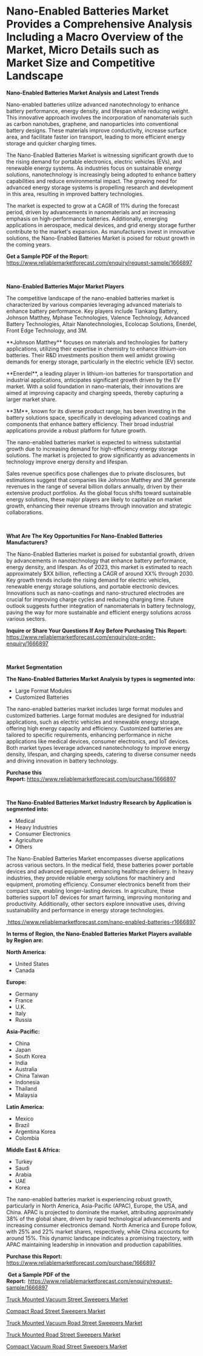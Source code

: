 <p><h1>Nano-Enabled Batteries Market Provides a Comprehensive Analysis Including a Macro Overview of the Market, Micro Details such as Market Size and Competitive Landscape</h1></p><p><strong>Nano-Enabled Batteries Market Analysis and Latest Trends</strong></p>
<p><p>Nano-enabled batteries utilize advanced nanotechnology to enhance battery performance, energy density, and lifespan while reducing weight. This innovative approach involves the incorporation of nanomaterials such as carbon nanotubes, graphene, and nanoparticles into conventional battery designs. These materials improve conductivity, increase surface area, and facilitate faster ion transport, leading to more efficient energy storage and quicker charging times.</p><p>The Nano-Enabled Batteries Market is witnessing significant growth due to the rising demand for portable electronics, electric vehicles (EVs), and renewable energy systems. As industries focus on sustainable energy solutions, nanotechnology is increasingly being adopted to enhance battery capabilities and reduce environmental impact. The growing need for advanced energy storage systems is propelling research and development in this area, resulting in improved battery technologies.</p><p>The market is expected to grow at a CAGR of 11% during the forecast period, driven by advancements in nanomaterials and an increasing emphasis on high-performance batteries. Additionally, emerging applications in aerospace, medical devices, and grid energy storage further contribute to the market's expansion. As manufacturers invest in innovative solutions, the Nano-Enabled Batteries Market is poised for robust growth in the coming years.</p></p>
<p><strong>Get a Sample PDF of the Report:&nbsp;</strong> <a href="https://www.reliablemarketforecast.com/enquiry/request-sample/1666897?utm_campaign=1141&utm_medium=2&utm_source=Github&utm_content=ia&utm_term=11042025&utm_id=nano-enabled-batteries">https://www.reliablemarketforecast.com/enquiry/request-sample/1666897</a></p>
<p>&nbsp;</p>
<p><strong>Nano-Enabled Batteries Major Market Players</strong></p>
<p><p>The competitive landscape of the nano-enabled batteries market is characterized by various companies leveraging advanced materials to enhance battery performance. Key players include Tiankang Battery, Johnson Matthey, Mphase Technologies, Valence Technology, Advanced Battery Technologies, Altair Nanotechnologies, Ecolocap Solutions, Enerdel, Front Edge Technology, and 3M.</p><p>**Johnson Matthey** focuses on materials and technologies for battery applications, utilizing their expertise in chemistry to enhance lithium-ion batteries. Their R&D investments position them well amidst growing demands for energy storage, particularly in the electric vehicle (EV) sector.</p><p>**Enerdel**, a leading player in lithium-ion batteries for transportation and industrial applications, anticipates significant growth driven by the EV market. With a solid foundation in nano-materials, their innovations are aimed at improving capacity and charging speeds, thereby capturing a larger market share.</p><p>**3M**, known for its diverse product range, has been investing in the battery solutions space, specifically in developing advanced coatings and components that enhance battery efficiency. Their broad industrial applications provide a robust platform for future growth.</p><p>The nano-enabled batteries market is expected to witness substantial growth due to increasing demand for high-efficiency energy storage solutions. The market is projected to grow significantly as advancements in technology improve energy density and lifespan.</p><p>Sales revenue specifics pose challenges due to private disclosures, but estimations suggest that companies like Johnson Matthey and 3M generate revenues in the range of several billion dollars annually, driven by their extensive product portfolios. As the global focus shifts toward sustainable energy solutions, these major players are likely to capitalize on market growth, enhancing their revenue streams through innovation and strategic collaborations.</p></p>
<p>&nbsp;</p>
<p><strong>What Are The Key Opportunities For Nano-Enabled Batteries Manufacturers?</strong></p>
<p><p>The Nano-Enabled Batteries market is poised for substantial growth, driven by advancements in nanotechnology that enhance battery performance, energy density, and lifespan. As of 2023, this market is estimated to reach approximately $XX billion, reflecting a CAGR of around XX% through 2030. Key growth trends include the rising demand for electric vehicles, renewable energy storage solutions, and portable electronic devices. Innovations such as nano-coatings and nano-structured electrodes are crucial for improving charge cycles and reducing charging time. Future outlook suggests further integration of nanomaterials in battery technology, paving the way for more sustainable and efficient energy solutions across various sectors.</p></p>
<p><strong>Inquire or Share Your Questions If Any Before Purchasing This Report:</strong> <a href="https://www.reliablemarketforecast.com/enquiry/pre-order-enquiry/1666897?utm_campaign=1141&utm_medium=2&utm_source=Github&utm_content=ia&utm_term=11042025&utm_id=nano-enabled-batteries">https://www.reliablemarketforecast.com/enquiry/pre-order-enquiry/1666897</a></p>
<p>&nbsp;</p>
<p><strong>Market Segmentation</strong></p>
<p><strong>The Nano-Enabled Batteries Market Analysis by types is segmented into:</strong></p>
<p><ul><li>Large Format Modules</li><li>Customized Batteries</li></ul></p>
<p><p>The nano-enabled batteries market includes large format modules and customized batteries. Large format modules are designed for industrial applications, such as electric vehicles and renewable energy storage, offering high energy capacity and efficiency. Customized batteries are tailored to specific requirements, enhancing performance in niche applications like medical devices, consumer electronics, and IoT devices. Both market types leverage advanced nanotechnology to improve energy density, lifespan, and charging speeds, catering to diverse consumer needs and driving innovation in battery technology.</p></p>
<p><strong>Purchase this Report:&nbsp;</strong><a href="https://www.reliablemarketforecast.com/purchase/1666897?utm_campaign=1141&utm_medium=2&utm_source=Github&utm_content=ia&utm_term=11042025&utm_id=nano-enabled-batteries">https://www.reliablemarketforecast.com/purchase/1666897</a></p>
<p>&nbsp;</p>
<p><strong>The Nano-Enabled Batteries Market Industry Research by Application is segmented into:</strong></p>
<p><ul><li>Medical</li><li>Heavy Industries</li><li>Consumer Electronics</li><li>Agriculture</li><li>Others</li></ul></p>
<p><p>The Nano-Enabled Batteries Market encompasses diverse applications across various sectors. In the medical field, these batteries power portable devices and advanced equipment, enhancing healthcare delivery. In heavy industries, they provide reliable energy solutions for machinery and equipment, promoting efficiency. Consumer electronics benefit from their compact size, enabling longer-lasting devices. In agriculture, these batteries support IoT devices for smart farming, improving monitoring and productivity. Additionally, other sectors explore innovative uses, driving sustainability and performance in energy storage technologies.</p></p>
<p><a href="https://www.reliablemarketforecast.com/nano-enabled-batteries-r1666897?utm_campaign=1141&utm_medium=2&utm_source=Github&utm_content=ia&utm_term=11042025&utm_id=nano-enabled-batteries">&nbsp;https://www.reliablemarketforecast.com/nano-enabled-batteries-r1666897</a></p>
<p><strong>In terms of Region, the Nano-Enabled Batteries Market Players available by Region are:</strong></p>
<p>
    <p> <strong> North America: </strong>
        <ul>
            <li>United States</li>
            <li>Canada</li>
        </ul>
        </p> 
    <p> <strong> Europe: </strong>
        <ul>
            <li>Germany</li>
            <li>France</li>
            <li>U.K.</li>
            <li>Italy</li>
            <li>Russia</li>
        </ul>
        </p> 
    <p> <strong> Asia-Pacific: </strong>
        <ul>
            <li>China</li>
            <li>Japan</li>
            <li>South Korea</li>
            <li>India</li>
            <li>Australia</li>
            <li>China Taiwan</li>
            <li>Indonesia</li>
            <li>Thailand</li>
            <li>Malaysia</li>
        </ul>
        </p> 
    <p> <strong> Latin America: </strong>
        <ul>
            <li>Mexico</li>
            <li>Brazil</li>
            <li>Argentina Korea</li>
            <li>Colombia</li>
        </ul>
        </p> 
    <p> <strong> Middle East & Africa: </strong>
        <ul>
            <li>Turkey</li>
            <li>Saudi</li>
            <li>Arabia</li>
            <li>UAE</li>
            <li>Korea</li>
        </ul>
    </p>
    </p>
<p><p>The nano-enabled batteries market is experiencing robust growth, particularly in North America, Asia-Pacific (APAC), Europe, the USA, and China. APAC is projected to dominate the market, attributing approximately 38% of the global share, driven by rapid technological advancements and increasing consumer electronics demand. North America and Europe follow, with 25% and 22% market shares, respectively, while China accounts for around 15%. This dynamic landscape indicates a promising trajectory, with APAC maintaining leadership in innovation and production capabilities.</p></p>
<p><strong>Purchase this Report: </strong><a href="https://www.reliablemarketforecast.com/purchase/1666897?utm_campaign=1141&utm_medium=2&utm_source=Github&utm_content=ia&utm_term=11042025&utm_id=nano-enabled-batteries">https://www.reliablemarketforecast.com/purchase/1666897</a></p>
<p>&nbsp;<strong>Get a Sample PDF of the Report:&nbsp;&nbsp;</strong><a href="https://www.reliablemarketforecast.com/enquiry/request-sample/1666897?utm_campaign=1141&utm_medium=2&utm_source=Github&utm_content=ia&utm_term=11042025&utm_id=nano-enabled-batteries">https://www.reliablemarketforecast.com/enquiry/request-sample/1666897</a></p>
<p><strong></strong></p>
<p><p><a href="https://github.com/yenagmah/Market-Research-Report-List-1/blob/main/truck-mounted-vacuum-street-sweepers-market.md?utm_campaign=1141&utm_medium=2&utm_source=Github&utm_content=ia&utm_term=11042025&utm_id=nano-enabled-batteries">Truck Mounted Vacuum Street Sweepers Market</a></p><p><a href="https://github.com/doganaqev/Market-Research-Report-List-1/blob/main/compact-road-street-sweepers-market.md?utm_campaign=1141&utm_medium=2&utm_source=Github&utm_content=ia&utm_term=11042025&utm_id=nano-enabled-batteries">Compact Road Street Sweepers Market</a></p><p><a href="https://github.com/cevzarvargem/Market-Research-Report-List-1/blob/main/truck-mounted-vacuum-road-street-sweepers-market.md?utm_campaign=1141&utm_medium=2&utm_source=Github&utm_content=ia&utm_term=11042025&utm_id=nano-enabled-batteries">Truck Mounted Vacuum Road Street Sweepers Market</a></p><p><a href="https://github.com/navodfetiya/Market-Research-Report-List-1/blob/main/truck-mounted-road-street-sweepers-market.md?utm_campaign=1141&utm_medium=2&utm_source=Github&utm_content=ia&utm_term=11042025&utm_id=nano-enabled-batteries">Truck Mounted Road Street Sweepers Market</a></p><p><a href="https://github.com/omemaeuseda/Market-Research-Report-List-1/blob/main/compact-vacuum-road-street-sweepers-market.md?utm_campaign=1141&utm_medium=2&utm_source=Github&utm_content=ia&utm_term=11042025&utm_id=nano-enabled-batteries">Compact Vacuum Road Street Sweepers Market</a></p></p>